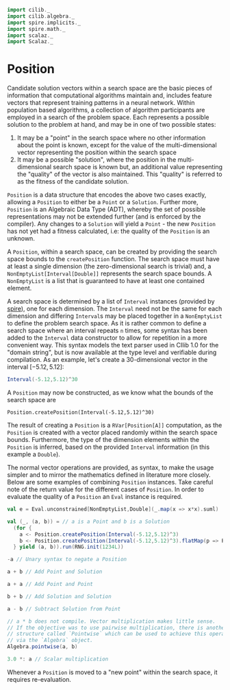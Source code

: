 ```scala mdoc:invisible
import cilib._
import cilib.algebra._
import spire.implicits._
import spire.math._
import scalaz._
import Scalaz._
```

# Position

Candidate solution vectors within a search space are the basic pieces of
information that computational algorithms maintain and, includes feature
vectors that represent training patterns in a neural network.
Within population based algorithms, a collection of algorithm
participants are employed in a search of the problem space. Each represents
a possible solution to the problem at hand, and may be in one of two
possible states:

1. It may be a "point" in the search space where no other information about
   the point is known, except for the value of the multi-dimensional vector
   representing the position within the search space
2. It may be a possible "solution", where the position in the multi-dimensional
   search space is known but, an additional value representing the
   "quality" of the vector is also maintained. This "quality" is
   referred to as the fitness of the candidate solution.

`Position` is a data structure that encodes the above two cases
exactly, allowing a `Position` to either be a `Point` or a `Solution`.
Further more, `Position` is an Algebraic Data Type (ADT), whereby the set
of possible representations may not be extended further (and is enforced
by the compiler). Any changes to a `Solution` will yield a `Point` - the
new `Position` has not yet had a fitness calculated, i.e: the
quality of the `Position` is an unknown.

A `Position`, within a search space, can be created by providing the search
space bounds to the `createPosition` function. The search space must have
at least a single dimension (the zero-dimensional search is trivial) and, a
`NonEmptyList[Interval[Double]]` represents the search space bounds.
A `NonEmptyList` is a list that is guaranteed to have at least one
contained element.

A search space is determined by a list of `Interval` instances (provided
by [spire]()), one for each dimension. The `Interval` need not be the same
for each dimension and differing `Interval`s may be placed together in a
`NonEmptyList` to define the problem search space. As it is rather common
to define a search space where an interval repeats `n` times, some syntax
has been added to the `Interval` data constructor to allow for repetition in
a more convenient way. This syntax models the
text parser used in CIlib 1.0 for the "domain string", but is now available
at the type level and verifiable during compilation.
As an example, let's create a 30-dimensional vector in the interval
$[-5.12, 5.12]$:

```scala mdoc
Interval(-5.12,5.12)^30
```

A `Position` may now be constructed, as we know what the bounds of the search
space are

```scale mdoc
Position.createPosition(Interval(-5.12,5.12)^30)
```

The result of creating a `Position` is a `RVar[Position[A]]` computation,
as the `Position` is created with a vector placed randomly within the search
space bounds. Furthermore, the type of the dimension elements within the
`Position` is inferred, based on the provided `Interval` information (in this
example a `Double`).

The normal vector operations are provided, as syntax, to make the usage
simpler and to mirror the mathematics defined in literature more closely.
Below are some examples of combining `Position` instances. Take careful
note of the return value for the different cases of `Position`. In order
to evaluate the quality of a `Position` an `Eval` instance is required.

```scala mdoc
val e = Eval.unconstrained[NonEmptyList,Double](_.map(x => x*x).suml)

val (_, (a, b)) = // a is a Point and b is a Solution
  (for {
    a <- Position.createPosition(Interval(-5.12,5.12)^3)
    b <- Position.createPosition(Interval(-5.12,5.12)^3).flatMap(p => Position.eval(e, p))
  } yield (a, b)).run(RNG.init(1234L))

-a // Unary syntax to negate a Position

a + b // Add Point and Solution

a + a // Add Point and Point

b + b // Add Solution and Solution

a - b // Subtract Solution from Point

// a * b does not compile. Vector multiplication makes little sense.
// If the objective was to use pairwise multiplication, there is another
// structure called `Pointwise` which can be used to achieve this operation
// via the `Algebra` object.
Algebra.pointwise(a, b)

3.0 *: a // Scalar multiplication
```

Whenever a `Position` is moved to a "new point" within the search space,
it requires re-evaluation.
